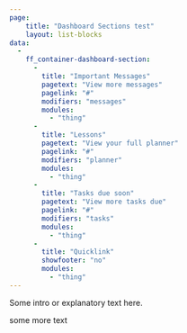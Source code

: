 ```yaml
---
page:
    title: "Dashboard Sections test"
    layout: list-blocks
data: 
  - 
    ff_container-dashboard-section: 
      - 
        title: "Important Messages"
        pagetext: "View more messages"
        pagelink: "#"
        modifiers: "messages"
        modules:
          - "thing"
      -
        title: "Lessons"
        pagetext: "View your full planner"
        pagelink: "#"
        modifiers: "planner"
        modules:
          - "thing"
      -
        title: "Tasks due soon"
        pagetext: "View more tasks due"
        pagelink: "#"
        modifiers: "tasks"
        modules:
          - "thing"
      -
        title: "Quicklink"
        showfooter: "no"
        modules:
          - "thing"
---
```

Some intro or explanatory text here.

some more text